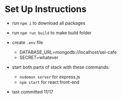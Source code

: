 # Set Up Instructions

- run `npm i` to download all packages
- run `npm run build` to make build folder
- create `.env` file
  - DATABASE_URL=mongodb://localhost/sei-cafe
  - SECRET=whatever
- start both parts of stack with these commands:

  - `nodemon server` for express.js
  - `npm start` for react front-end

- last committed 11/17

